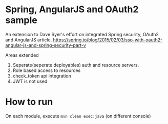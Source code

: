 # Spring, AngularJS and OAuth2 sample

An extension to Dave Syer's effort on integrated Spring security, OAuth2 and AngularJS article.
https://spring.io/blog/2015/02/03/sso-with-oauth2-angular-js-and-spring-security-part-v

Areas extended
1. Seperate(seperate deployables) auth and resource servers.
2. Role based access to resources
3. check_token api integration
4. JWT is not used


# How to run 

On each module, execute `mvn clean exec:java` (on different console)
